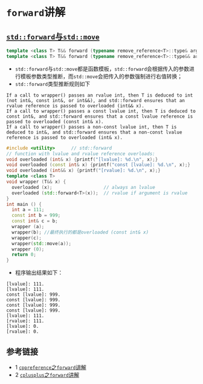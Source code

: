 # `forward`讲解

## [`std::forward`与`std::move`](./forward_test.cpp)
```c++
template <class T> T&& forward (typename remove_reference<T>::type& arg) noexcept; //typename 告诉编译器remove_reference<T>::type是一个类型而不一个变量
template <class T> T&& forward (typename remove_reference<T>::type&& arg) noexcept;
```
* `std::forward`与`std::move`都是函数模板，`std::forward`会根据传入的参数进行模板参数类型推断，而`std::move`会把传入的参数强制进行右值转换；
* `std::forward`类型推断规则如下
```text
If a call to wrapper() passes an rvalue int, then T is deduced to int (not int&, const int&, or int&&), and std::forward ensures that an rvalue reference is passed to overloaded (int&& x).
If a call to wrapper() passes a const lvalue int, then T is deduced to const int&, and std::forward ensures that a const lvalue reference is passed to overloaded (const int& x).
If a call to wrapper() passes a non-const lvalue int, then T is deduced to int&, and std::forward ensures that a non-const lvalue reference is passed to overloaded (int& x).
```

```c++
#include <utility>      // std::forward
// function with lvalue and rvalue reference overloads:
void overloaded (int& x) {printf("[lvalue]: %d.\n", x);}
void overloaded (const int& x) {printf("const [lvalue]: %d.\n", x);}
void overloaded (int&& x) {printf("[rvalue]: %d.\n", x);}
template <class T> 
void wrapper (T&& x) {
  overloaded (x);                   // always an lvalue
  overloaded (std::forward<T>(x));  // rvalue if argument is rvalue
}
int main () {
  int a = 111;
  const int b = 999;
  const int& c = b;
  wrapper (a);
  wrapper(b); //最终执行的都是overloaded (const int& x)
  wrapper(c);
  wrapper(std::move(a));
  wrapper (0);
  return 0;
}
```
* 程序输出结果如下：
```text
[lvalue]: 111.
[lvalue]: 111.
const [lvalue]: 999.
const [lvalue]: 999.
const [lvalue]: 999.
const [lvalue]: 999.
[lvalue]: 111.
[rvalue]: 111.
[lvalue]: 0.
[rvalue]: 0.
```

## 参考链接
* 1 [`cppreference`之`forward`讲解](https://en.cppreference.com/w/cpp/utility/forward)
* 2 [`cplusplus`之`forward`讲解](https://cplusplus.com/reference/utility/forward/)
